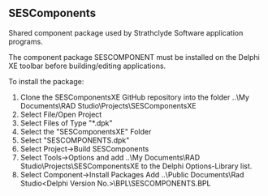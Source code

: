 SESComponents
-------------

Shared component package used by Strathclyde Software application programs.

The component package SESCOMPONENT must be installed on the Delphi XE toolbar before building/editing applications.

To install the package:

1) Clone the SESComponentsXE GitHub repository into the folder ..\My Documents\RAD Studio\Projects\SESComponentsXE
2) Select File/Open Project
3) Select Files of Type "*.dpk"
4) Select the "SESComponentsXE" Folder
5) Select "SESCOMPONENTS.dpk"
6) Select Project->Build SESComponents
7) Select Tools->Options and add ..\My Documents\RAD Studio\Projects\SESComponentsXE to the Delphi Options-Library list.
8) Select Component->Install Packages Add ..\Public Documents\Rad Studio\<Delphi Version No.>\BPL\SESCOMPONENTS.BPL
